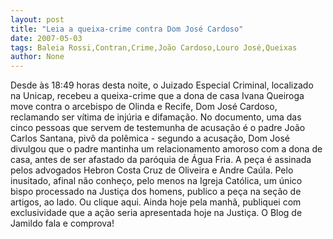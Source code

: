 ```yaml
---
layout: post
title: "Leia a queixa-crime contra Dom José Cardoso"
date: 2007-05-03
tags: Baleia Rossi,Contran,Crime,João Cardoso,Louro José,Queixas
author: None
---
```

Desde às 18:49 horas desta noite, o Juizado Especial Criminal, localizado na Unicap, recebeu a queixa-crime que a dona de casa Ivana Queiroga move contra o arcebispo de Olinda e Recife, Dom José Cardoso, reclamando ser vítima de injúria e difamação.
No documento, uma das cinco pessoas que servem de testemunha de acusação é o padre João Carlos Santana, pivô da polêmica - segundo a acusação, Dom José divulgou que o padre mantinha um relacionamento amoroso com a dona de casa, antes de ser afastado da paróquia de Água Fria.
A peça é assinada pelos advogados Hebron Costa Cruz de Oliveira e Andre Caúla. Pelo inusitado, afinal não conheço, pelo menos na Igreja Católica,&nbsp;um único bispo processado&nbsp;na Justiça dos homens, publico a peça na seção de artigos, ao lado. Ou clique aqui.
Ainda hoje pela manhã, publiquei com exclusividade que a ação seria apresentada hoje na Justiça. O Blog de Jamildo fala e comprova! 